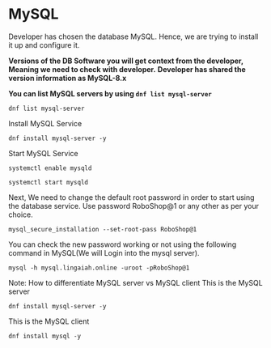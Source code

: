 # MySQL 

Developer has chosen the database MySQL. Hence, we are trying to install it up and configure it.

**Versions of the DB Software you will get context from the developer, Meaning we need to check with developer.**
**Developer has shared the version information as MySQL-8.x**


**You can list MySQL servers by using `dnf list mysql-server`**
```
dnf list mysql-server
```
Install MySQL Service
```
dnf install mysql-server -y
```

Start MySQL Service

```
systemctl enable mysqld
```
```
systemctl start mysqld
```

Next, We need to change the default root password in order to start using the database service. Use password RoboShop@1 or any other as per your choice.

```
mysql_secure_installation --set-root-pass RoboShop@1
```

You can check the new password working or not using the following command in MySQL(We will Login into the mysql server).

```
mysql -h mysql.lingaiah.online -uroot -pRoboShop@1
```


Note: How to differentiate MySQL server vs MySQL client
This is the MySQL server
```
dnf install mysql-server -y
```

This is the MySQL client
```
dnf install mysql -y
```
